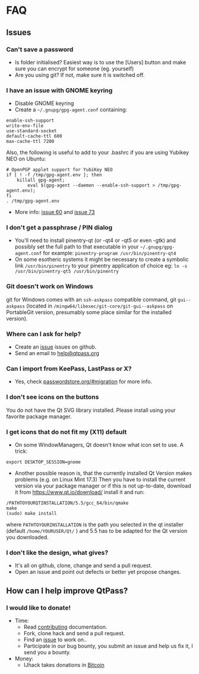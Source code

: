 # FAQ

## Issues

### Can't save a password

* Is folder initialised? Easiest way is to use the [Users] button
  and make sure you can encrypt for someone (eg. yourself)
* Are you using git? If not, make sure it is switched off.

### I have an issue with GNOME keyring

* Disable GNOME keyring
* Create a `~/.gnupg/gpg-agent.conf` containing:

```
enable-ssh-support
write-env-file
use-standard-socket
default-cache-ttl 600
max-cache-ttl 7200
```

Also, the following is useful to add to
your .bashrc if you are using Yubikey NEO on Ubuntu:

```
# OpenPGP applet support for YubiKey NEO
if [ ! -f /tmp/gpg-agent.env ]; then
    killall gpg-agent;
        eval $(gpg-agent --daemon --enable-ssh-support > /tmp/gpg-agent.env);
fi
. /tmp/gpg-agent.env
```

* More info: [issue 60](https://github.com/IJHack/qtpass/issues/60) and [issue 73](https://github.com/IJHack/qtpass/issues/73)

### I don't get a passphrase / PIN dialog

* You'll need to install pinentry-qt (or -qt4 or -qt5 or even -gtk) and
  possibly set the full path to that executable in your `~/.gnupg/gpg-agent.conf`
  for example: `pinentry-program /usr/bin/pinentry-qt4`
* On some esotheric systems it might be necessary to create a symbolic
  link `/usr/bin/pinentry` to your pinentry application of choice
  eg: `ln -s /usr/bin/pinentry-qt5 /usr/bin/pinentry`

### Git doesn't work on Windows

git for Windows comes with an `ssh-askpass` compatible command, git `gui--askpass` (located in `/mingw64/libexec/git-core/git-gui--askpass` on PortableGit version, presumably some place similar for the installed version).

### Where can I ask for help?

* Create an [issue](https://github.com/IJHack/qtpass/) issues on github.
* Send an email to [help@qtpass.org](help@qtpass.org)

### Can I import from KeePass, LastPass or X?

* Yes, check [passwordstore.org/#migration](https://www.passwordstore.org/#migration)
  for more info.

### I don't see icons on the buttons

You do not have the Qt SVG library installed.
Please install using your favorite package manager.

### I get icons that do not fit my (X11) default

* On some WindowManagers, Qt doesn't know what icon set to use. A trick:
```
export DESKTOP_SESSION=gnome
```

* Another possible reason is, that the currently installed Qt Version makes problems (e.g. on Linux Mint 17.3)
Then you have to install the current version via your package manager or if this is not up-to-date,
download it from https://www.qt.io/download/ install it and run:
```
/PATHTOYOURQTINSTALLATION/5.5/gcc_64/bin/qmake
make
(sudo) make install
```
where `PATHTOYOURINSTALLATION` is the path you selected in the qt installer (default `/home/YOURUSER/Qt/` )
and 5.5 has to be adapted for the Qt version you downloaded.

### I don't like the design, what gives?

* It's all on github, clone, change and send a pull request.
* Open an issue and point out defects or better yet propose changes.

## How can I help improve QtPass?

### I would like to donate!

* Time:
  * Read [contributing](CONTRIBUTING.md) documentation.
  * Fork, clone hack and send a pull request.
  * Find an [issue](https://github.com/IJHack/qtpass/issues) to work on..
  * Participate in our bug bounty, you submit an issue and help us
    fix it, I send you a bounty.
* Money:
  * IJhack takes donations in [Bitcoin](https://blockchain.info/address/146dqz8zXn9iNZMv5s7JVqwZKjrmumHBfb)

